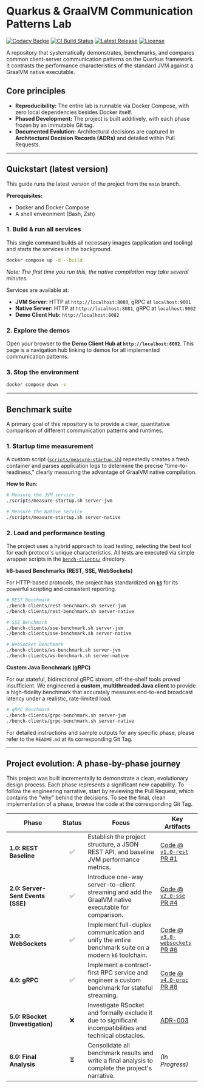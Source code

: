 # Quarkus & GraalVM Communication Patterns Lab

[![Codacy Badge](https://app.codacy.com/project/badge/Grade/33df58ded13c4bf39ef8bc99670b7570)](https://app.codacy.com/gh/apenlor/quarkus-communication-patterns-lab/dashboard?utm_source=gh&utm_medium=referral&utm_content=&utm_campaign=Badge_grade)
[![CI Build Status](https://github.com/apenlor/quarkus-communication-patterns-lab/actions/workflows/ci.yml/badge.svg)](https://github.com/apenlor/quarkus-communication-patterns-lab/actions/workflows/ci.yml)
[![Latest Release](https://img.shields.io/github/v/release/apenlor/quarkus-communication-patterns-lab)](https://github.com/apenlor/quarkus-communication-patterns-lab/releases/latest)
[![License](https://img.shields.io/badge/License-MIT-blue.svg)](https://opensource.org/licenses/MIT)

A repository that systematically demonstrates, benchmarks, and compares common client-server communication patterns on
the Quarkus framework. It contrasts the performance characteristics of the standard JVM against a GraalVM native
executable.

## Core principles

- **Reproducibility:** The entire lab is runnable via Docker Compose, with zero local dependencies besides Docker
  itself.
- **Phased Development:** The project is built additively, with each phase frozen by an immutable Git tag.
- **Documented Evolution:** Architectural decisions are captured in **Architectural Decision Records (ADRs)** and
  detailed within Pull Requests.

---

## Quickstart (latest version)

This guide runs the latest version of the project from the `main` branch.

**Prerequisites:**

- Docker and Docker Compose
- A shell environment (Bash, Zsh)

### 1. Build & run all services

This single command builds all necessary images (application and tooling) and starts the services in the background.

```bash
docker compose up -d --build
```

*Note: The first time you run this, the native compilation may take several minutes.*

Services are available at:

- **JVM Server:** HTTP at `http://localhost:8080`, gRPC at `localhost:9001`
- **Native Server:** HTTP at `http://localhost:8081`, gRPC at `localhost:9002`
- **Demo Client Hub:** `http://localhost:8082`

### 2. Explore the demos

Open your browser to the **Demo Client Hub at `http://localhost:8082`**. This page is a navigation hub linking to demos
for all implemented communication patterns.

### 3. Stop the environment

```bash
docker compose down -v
```

---

## Benchmark suite

A primary goal of this repository is to provide a clear, quantitative comparison of different communication patterns and
runtimes.

### 1. Startup time measurement

A custom script ([`scripts/measure-startup.sh`](bench-clients/measure-startup.sh)) repeatedly creates a fresh container and
parses application logs to determine the precise "time-to-readiness," clearly measuring the advantage of GraalVM native
compilation.

**How to Run:**

```bash
# Measure the JVM service
./scripts/measure-startup.sh server-jvm

# Measure the Native service
./scripts/measure-startup.sh server-native
```

### 2. Load and performance testing

The project uses a hybrid approach to load testing, selecting the best tool for each protocol's unique characteristics.
All tests are executed via simple wrapper scripts in the [`bench-clients/`](bench-clients) directory.

**k6-based Benchmarks (REST, SSE, WebSockets)**

For HTTP-based protocols, the project has standardized on **[`k6`](https://k6.io/)** for its powerful scripting and
consistent reporting.

```bash
# REST Benchmark
./bench-clients/rest-benchmark.sh server-jvm
./bench-clients/rest-benchmark.sh server-native

# SSE Benchmark
./bench-clients/sse-benchmark.sh server-jvm
./bench-clients/sse-benchmark.sh server-native

# WebSocket Benchmark
./bench-clients/ws-benchmark.sh server-jvm
./bench-clients/ws-benchmark.sh server-native
```

**Custom Java Benchmark (gRPC)**

For our stateful, bidirectional gRPC stream, off-the-shelf tools proved insufficient. We engineered a **custom,
multithreaded Java client** to provide a high-fidelity benchmark that accurately measures end-to-end broadcast latency
under a realistic, rate-limited load.

```bash
# gRPC Benchmark
./bench-clients/grpc-benchmark.sh server-jvm
./bench-clients/grpc-benchmark.sh server-native
```

For detailed instructions and sample outputs for any specific phase, please refer to the `README.md` at its
corresponding Git Tag.

---

## Project evolution: A phase-by-phase journey

This project was built incrementally to demonstrate a clean, evolutionary design process. Each phase represents a
significant new capability. To follow the engineering narrative, start by reviewing the Pull Request, which contains
the "why" behind the decisions. To see the final, clean implementation of a phase, browse the code at the corresponding
Git Tag.

| Phase                             | Status | Focus                                                                                                     | Key Artifacts                                                                                                                                                                                      |
|-----------------------------------|:------:|-----------------------------------------------------------------------------------------------------------|----------------------------------------------------------------------------------------------------------------------------------------------------------------------------------------------------|
| **1.0: REST Baseline**            |   ✅    | Establish the project structure, a JSON REST API, and baseline JVM performance metrics.                   | [Code @ `v1.0-rest`](https://github.com/apenlor/quarkus-communication-patterns-lab/tree/v1.0-rest) <br/> [PR #1](https://github.com/apenlor/quarkus-communication-patterns-lab/pull/1)             |
| **2.0: Server-Sent Events (SSE)** |   ✅    | Introduce one-way server-to-client streaming and add the GraalVM native executable for comparison.        | [Code @ `v2.0-sse`](https://github.com/apenlor/quarkus-communication-patterns-lab/tree/v2.0-sse) <br/> [PR #4](https://github.com/apenlor/quarkus-communication-patterns-lab/pull/4)               |
| **3.0: WebSockets**               |   ✅    | Implement full-duplex communication and unify the entire benchmark suite on a modern `k6` toolchain.      | [Code @ `v3.0-websockets`](https://github.com/apenlor/quarkus-communication-patterns-lab/tree/v3.0-websockets) <br/> [PR #6](https://github.com/apenlor/quarkus-communication-patterns-lab/pull/6) |
| **4.0: gRPC**                     |   ✅    | Implement a contract-first RPC service and engineer a custom benchmark for stateful streaming.            | [Code @ `v4.0-grpc`](https://github.com/apenlor/quarkus-communication-patterns-lab/tree/v4.0-grpc) <br/> [PR #8](https://github.com/apenlor/quarkus-communication-patterns-lab/pull/8)             |
| **5.0: RSocket (Investigation)**  |   ❌    | Investigate RSocket and formally exclude it due to significant incompatibilities and technical obstacles. | [ADR-003](docs/adr/003-exclude-rsocket-implementation.md)                                                                                                                                          |
| **6.0: Final Analysis**           |   ⏳    | Consolidate all benchmark results and write a final analysis to complete the project's narrative.         | *(In Progress)*                                                                                                                                                                                    |